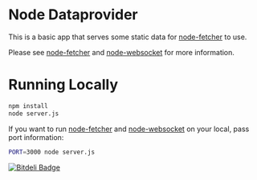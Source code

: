 # Node Dataprovider

This is a basic app that serves some static data for [node-fetcher](https://github.com/denizozger/node-fetcher) to use.

Please see [node-fetcher](https://github.com/denizozger/node-fetcher) and [node-websocket](https://github.com/denizozger/node-websocket) for more information.

# Running Locally

``` bash
npm install
node server.js
```

If you want to run [node-fetcher](https://github.com/denizozger/node-fetcher) and [node-websocket](https://github.com/denizozger/node-websocket)  on your local, pass port information:

``` bash
PORT=3000 node server.js
```

[![Bitdeli Badge](https://d2weczhvl823v0.cloudfront.net/denizozger/node-dataprovider/trend.png)](https://bitdeli.com/free "Bitdeli Badge")

